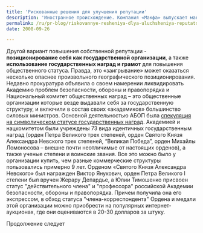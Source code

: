 ```yaml
---
title: 'Рискованные решения для улучшения репутации'
description: 'Иностранное происхождение. Компания «Макфа» выпускает макароны под «итальянским» названием Grand di Pasta. Чайные бренды Greenfield, Tess, Jardin принадлежат совершенно питерской компании «Орими Трейд». Долгожитель отечественного рынка молочных продуктов и соков компания «Вимм-билль-данн» еще в 90-е годы начала использовать английский слоган «Is what you want». Импортный продукт  в сознании российского потребителя ассоциируется с хорошим качеством. Владельцы брендов говорят, что географическое положение производителя – это составляющая их бренда, так как с определенными странами ассоциируются определенные качества, в том числе и касающиеся производства продукции. Например Bork позиционирует себя как немецкого производителя техники, хотя на самом деле это бренд организации «Электрофлот». При этом ассоциация со страной должна внедряться без прямого обмана, реклама должна создавать впечатление, что техника произведена в Германии, а джинсы – в США. Кстати, это тенденция не только российская – мало кто знает, что джинсы Diesel – итальянская марка. Российские эксперты предсказывают <a href="http://www.advertology.ru/article66067.htm">углубление кризиса российского нейминга</a>, и увеличивающуюся эксплуатацию «иностранных» названий.'
permalink: /ru/pr-blog/riskovannye-resheniya-dlya-uluchsheniya-reputatsii-i-brendinga
date: 2008-09-26

---
```

<p>Другой вариант повышения собственной репутации - <strong>позиционирование себя как государственной организации</strong>, а также <strong>использование государственных наград и грамот</strong> для повышения общественного статуса.  Правда, это «заигрывание» может оказаться несколько опаснее произвольного географического позиционирования. Недавно прокуратура объявила о своем намерении ликвидировать Академию проблем безопасности, обороны и правопорядка и Национальный комитет общественных наград – это общественные организации которые везде выдавали себя за государственную структуру, и включили в состав своих «академиков» большинство силовых министров.  Основной деятельностью АБОП была <a href="http://www.rbcdaily.ru/2008/09/23/focus/381477">спекуляция на символическом статусе государственных наград</a>. Академией и нацкомитетом были учреждены 73 вида идентичных государственным наград (орден Петра Великого трех степеней, орден Святого Князя Александра Невского трех степеней, “Великая Победа”, орден Михайлы Ломоносова – внешне почти неотличимые от настоящих орденов), а также ученые степени  и воинские звания. Все это можно было у организации купить, чем разные коммерческие структуры пользовались примерно 9 лет. Орденом «Святого Князя Александра Невского» был награжден Виктор Янукович, орден Петра Великого I степени был вручен Жерару Депардье, а Юлии Тимошенко присвоен статус "действительного члена" и "профессора" российской Академии безопасности, обороны и правопорядка. Причем получила она его экспрессом, в обход статуса "члена-корреспондента" Ордена и медали этой организации можно приобрести на популярных интернет-аукционах, где они оцениваются в 20-30 долларов за штуку.</p>

Продолжение следует

